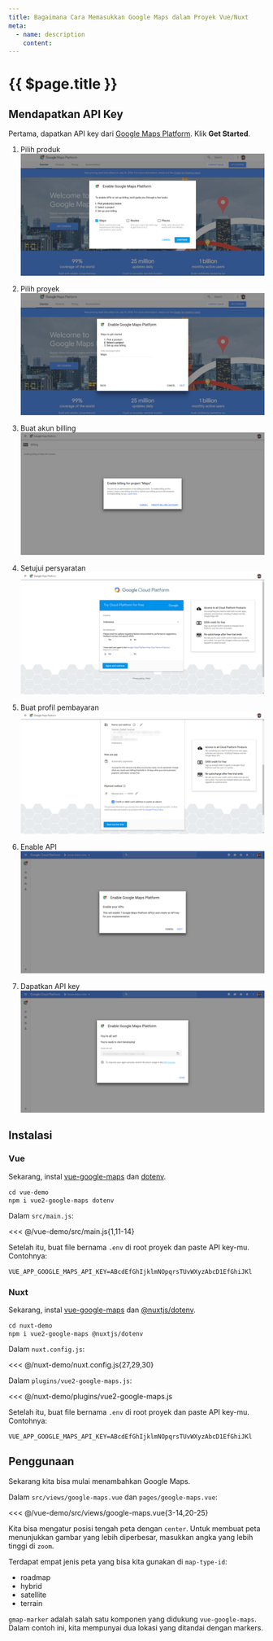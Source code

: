 ```yaml
---
title: Bagaimana Cara Memasukkan Google Maps dalam Proyek Vue/Nuxt
meta:
  - name: description
    content: 
---
```


# {{ $page.title }}

<start-tutorial topic="google-maps" lang="id"/>

## Mendapatkan API Key

Pertama, dapatkan API key dari [Google Maps Platform](https://cloud.google.com/maps-platform/). Klik **Get Started**.

1.  Pilih produk ![Pilih produk](../../img/gmaps-1-pick-product.png)

2.  Pilih proyek ![Pilih proyek](../../img/gmaps-2-select-project.png)

3.  Buat akun billing ![Buat akun billing](../../img/gmaps-3-create-billing-account.png)

4.  Setujui persyaratan ![Setujui persyaratan](../../img/gmaps-4-accept-terms.png)

5.  Buat profil pembayaran ![Buat profil pembayaran](../../img/gmaps-5-create-payment-profile.png)

6.  Enable API ![Enable API](../../img/gmaps-6-enable-api.png)

7.  Dapatkan API key ![Dapatkan API key](../../img/gmaps-7-get-api-key.png)

## Instalasi

### Vue

Sekarang, instal [vue-google-maps](https://github.com/xkjyeah/vue-google-maps) dan [dotenv](https://github.com/motdotla/dotenv).

```bash{2}
cd vue-demo
npm i vue2-google-maps dotenv
```

Dalam `src/main.js`:

<<< @/vue-demo/src/main.js{1,11-14}

Setelah itu, buat file bernama `.env` di root proyek dan paste API key-mu. Contohnya:

```env
VUE_APP_GOOGLE_MAPS_API_KEY=ABcdEfGhIjklmNOpqrsTUvWXyzAbcD1EfGhiJKl
```

### Nuxt

Sekarang, instal [vue-google-maps](https://github.com/xkjyeah/vue-google-maps) dan [@nuxtjs/dotenv](https://github.com/nuxt-community/dotenv-module).

```bash{2}
cd nuxt-demo
npm i vue2-google-maps @nuxtjs/dotenv
```

Dalam `nuxt.config.js`:

<<< @/nuxt-demo/nuxt.config.js{27,29,30}

Dalam `plugins/vue2-google-maps.js`:

<<< @/nuxt-demo/plugins/vue2-google-maps.js

Setelah itu, buat file bernama `.env` di root proyek dan paste API key-mu. Contohnya:

```env
VUE_APP_GOOGLE_MAPS_API_KEY=ABcdEfGhIjklmNOpqrsTUvWXyzAbcD1EfGhiJKl
```

## Penggunaan

Sekarang kita bisa mulai menambahkan Google Maps.

Dalam `src/views/google-maps.vue` dan `pages/google-maps.vue`:

<<< @/vue-demo/src/views/google-maps.vue{3-14,20-25}

Kita bisa mengatur posisi tengah peta dengan `center`. Untuk membuat peta menunjukkan gambar yang lebih diperbesar, masukkan angka yang lebih tinggi di `zoom`.

Terdapat empat jenis peta yang bisa kita gunakan di `map-type-id`:

- roadmap
- hybrid
- satellite
- terrain

`gmap-marker` adalah salah satu komponen yang didukung `vue-google-maps`. Dalam contoh ini, kita mempunyai dua lokasi yang ditandai dengan markers.
